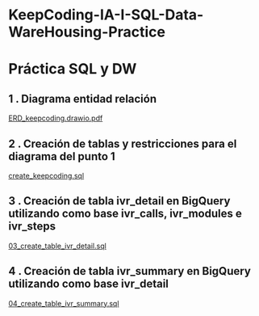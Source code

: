 # KeepCoding-IA-I-SQL-Data-WareHousing-Practice

# Práctica SQL y DW

## 1 . Diagrama entidad relación
[ERD_keepcoding.drawio.pdf](./ERD_keepcoding.drawio.pdf) 

## 2 . Creación de tablas y restricciones para el diagrama del punto 1
[create_keepcoding.sql](./create_keepcoding.sql)

## 3 . Creación de tabla ivr_detail en BigQuery utilizando como base ivr_calls, ivr_modules e ivr_steps
[03_create_table_ivr_detail.sql](./03_create_table_ivr_detail.sql) 

## 4 . Creación de tabla ivr_summary en BigQuery utilizando como base ivr_detail
[04_create_table_ivr_summary.sql](./04_create_table_ivr_summary.sql) 

